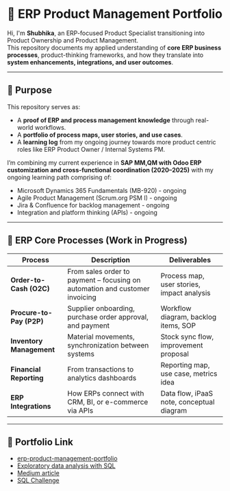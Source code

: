 # 🧩 ERP Product Management Portfolio

Hi, I'm **Shubhika**, an ERP-focused Product Specialist transitioning into Product Ownership and Product Management.  
This repository documents my applied understanding of **core ERP business processes**, product-thinking frameworks, and how they translate into **system enhancements, integrations, and user outcomes**.

---

## 🎯 Purpose

This repository serves as:
- A **proof of ERP and process management knowledge** through real-world workflows.
- A **portfolio of process maps, user stories, and use cases**.
- A **learning log** from my ongoing journey towards more product centric roles like ERP Product Owner / Internal Systems PM.

I’m combining my current experience in **SAP MM,QM with Odoo ERP customization and cross-functional coordination (2020–2025)** with my ongoing learning path comprising of:
- Microsoft Dynamics 365 Fundamentals (MB-920) - ongoing
- Agile Product Management (Scrum.org PSM I) - ongoing
- Jira & Confluence for backlog management - ongoing
- Integration and platform thinking (APIs) - ongoing

---

## 🧱 ERP Core Processes (Work in Progress)

| Process | Description | Deliverables |
|----------|--------------|---------------|
| **Order-to-Cash (O2C)** | From sales order to payment – focusing on automation and customer invoicing | Process map, user stories, impact analysis |
| **Procure-to-Pay (P2P)** | Supplier onboarding, purchase order approval, and payment | Workflow diagram, backlog items, SOP |
| **Inventory Management** | Material movements, synchronization between systems | Stock sync flow, improvement proposal |
| **Financial Reporting** | From transactions to analytics dashboards | Reporting map, use case, metrics idea |
| **ERP Integrations** | How ERPs connect with CRM, BI, or e-commerce via APIs | Data flow, iPaaS note, conceptual diagram |

---

## 📂 Portfolio Link
* [erp-product-management-portfolio]()
* [Exploratory data analysis with SQL](https://github.com/datatoolbelt/cleaning-exploratory-sql/blob/d612db31e60757b1906165b444076843c3d1a885/README.md)
* [Medium article](https://medium.com/@datatoolbelt/data-cleaning-and-eda-with-sql-4e70e84ef3b2)
* [SQL Challenge](https://github.com/datatoolbelt/SQL-Challenge/blob/f7052024272c58e69cfeee0848c8e58031b7e113/README.md)
